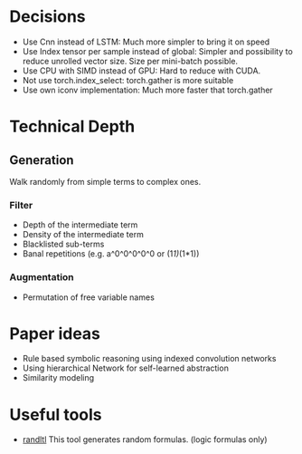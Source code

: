 # Decisions

* Use Cnn instead of LSTM: Much more simpler to bring it on speed
* Use Index tensor per sample instead of global: Simpler and possibility to reduce unrolled vector size. Size per mini-batch possible.
* Use CPU with SIMD instead of GPU: Hard to reduce with CUDA.
* Not use torch.index_select: torch.gather is more suitable
* Use own iconv implementation: Much more faster that torch.gather

# Technical Depth

## Generation

Walk randomly from simple terms to complex ones.  

### Filter

* Depth of the intermediate term
* Density of the intermediate term
* Blacklisted sub-terms
* Banal repetitions (e.g. a^0^0^0^0^0 or (1*1)*(1*1))

### Augmentation

* Permutation of free variable names 


# Paper ideas

* Rule based symbolic reasoning using indexed convolution networks
* Using hierarchical Network for self-learned abstraction
* Similarity modeling

# Useful tools

* [randltl](https://spot.lrde.epita.fr/randltl.html) This tool generates random formulas. (logic formulas only)